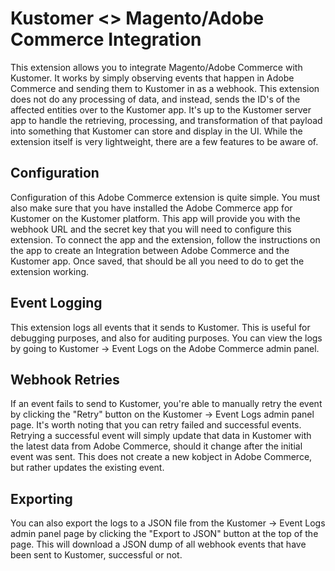 # Kustomer <> Magento/Adobe Commerce Integration

This extension allows you to integrate Magento/Adobe Commerce with Kustomer. It works by simply observing events that happen in Adobe Commerce and sending them to Kustomer in as a webhook. This extension does not do any processing of data, and instead, sends the ID's of the affected entities over to the Kustomer app. It's up to the Kustomer server app to handle the retrieving, processing, and transformation of that payload into something that Kustomer can store and display in the UI. While the extension itself is very lightweight, there are a few features to be aware of.

## Configuration

Configuration of this Adobe Commerce extension is quite simple. You must also make sure that you have installed the Adobe Commerce app for Kustomer on the Kustomer platform. This app will provide you with the webhook URL and the secret key that you will need to configure this extension. To connect the app and the extension, follow the instructions on the app to create an Integration between Adobe Commerce and the Kustomer app. Once saved, that should be all you need to do to get the extension working.

## Event Logging

This extension logs all events that it sends to Kustomer. This is useful for debugging purposes, and also for auditing purposes. You can view the logs by going to Kustomer -> Event Logs on the Adobe Commerce admin panel.

## Webhook Retries

If an event fails to send to Kustomer, you're able to manually retry the event by clicking the "Retry" button on the Kustomer -> Event Logs admin panel page. It's worth noting that you can retry failed and successful events. Retrying a successful event will simply update that data in Kustomer with the latest data from Adobe Commerce, should it change after the initial event was sent. This does not create a new kobject in Adobe Commerce, but rather updates the existing event.

## Exporting

You can also export the logs to a JSON file from the Kustomer -> Event Logs admin panel page by clicking the "Export to JSON" button at the top of the page. This will download a JSON dump of all webhook events that have been sent to Kustomer, successful or not.
